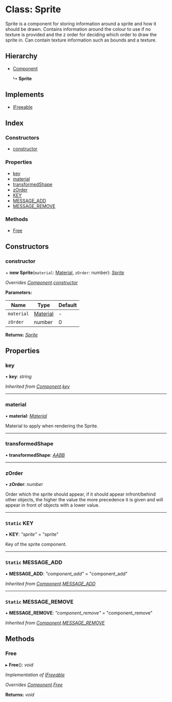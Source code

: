 
# Class: Sprite

Sprite is a component for storing information around a sprite
and how it should be drawn. Contains information around the
colour to use if no texture is provided and the z order for
deciding which order to draw the sprite in.
Can contain texture information such as bounds and a texture.

## Hierarchy

* [Component](component.md)

  ↳ **Sprite**

## Implements

* [IFreeable](../interfaces/ifreeable.md)

## Index

### Constructors

* [constructor](sprite.md#constructor)

### Properties

* [key](sprite.md#key)
* [material](sprite.md#material)
* [transformedShape](sprite.md#transformedshape)
* [zOrder](sprite.md#zorder)
* [KEY](sprite.md#static-key)
* [MESSAGE_ADD](sprite.md#static-message_add)
* [MESSAGE_REMOVE](sprite.md#static-message_remove)

### Methods

* [Free](sprite.md#free)

## Constructors

###  constructor

\+ **new Sprite**(`material`: [Material](material.md), `zOrder`: number): *[Sprite](sprite.md)*

*Overrides [Component](component.md).[constructor](component.md#constructor)*

**Parameters:**

Name | Type | Default |
------ | ------ | ------ |
`material` | [Material](material.md) | - |
`zOrder` | number | 0 |

**Returns:** *[Sprite](sprite.md)*

## Properties

###  key

• **key**: *string*

*Inherited from [Component](component.md).[key](component.md#key)*

___

###  material

• **material**: *[Material](material.md)*

Material to apply when rendering the Sprite.

___

###  transformedShape

• **transformedShape**: *[AABB](aabb.md)*

___

###  zOrder

• **zOrder**: *number*

Order which the sprite should appear, if it should appear infront/behind other
objects, the higher the value the more precedence it is given and will
appear in front of objects with a lower value.

___

### `Static` KEY

▪ **KEY**: *"sprite"* = "sprite"

Key of the sprite component.

___

### `Static` MESSAGE_ADD

▪ **MESSAGE_ADD**: *"component_add"* = "component_add"

*Inherited from [Component](component.md).[MESSAGE_ADD](component.md#static-message_add)*

___

### `Static` MESSAGE_REMOVE

▪ **MESSAGE_REMOVE**: *"component_remove"* = "component_remove"

*Inherited from [Component](component.md).[MESSAGE_REMOVE](component.md#static-message_remove)*

## Methods

###  Free

▸ **Free**(): *void*

*Implementation of [IFreeable](../interfaces/ifreeable.md)*

*Overrides [Component](component.md).[Free](component.md#free)*

**Returns:** *void*

